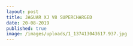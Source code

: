 ```yaml
---
layout: post
title: JAGUAR XJ V8 SUPERCHARGED
date: 20-08-2019
published: true
image: /images/uploads/1_137413043617.937.jpg
---
```


